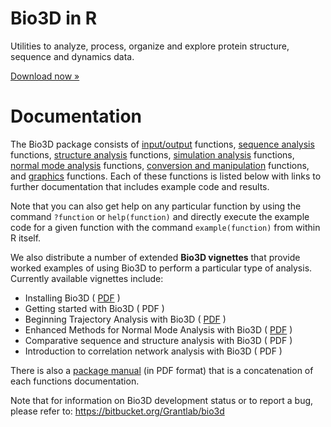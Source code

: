 <div class="hero-unit">
<h1>Bio3D in R</h1>

<p>Utilities to analyze, process, organize and explore protein structure, sequence and dynamics data.</p>
<p><a href="http://thegrantlab.org/bio3d/download/download.html" class="btn btn-primary btn-large">Download now &raquo;</a></p>  
</div>

# Documentation

The Bio3D package consists of <a href="#io">input/output</a> functions, <a href="#sequence">sequence analysis</a> functions, <a href="#structure">structure analysis</a> functions, <a href="#trajectory">simulation analysis</a> functions, <a href="#nma">normal mode analysis</a> functions, <a href="#util">conversion and manipulation</a> functions, and <a href="#graphics">graphics</a> functions. Each of these functions is listed below with links to further documentation that includes example code and results. 

Note that you can also get help on any particular function by using the command `?function` or `help(function)` and directly execute the example code for a given function with the command `example(function)` from within R itself. 

We also distribute a number of extended **Bio3D vignettes** that provide worked examples of using Bio3D to perform a particular type of analysis. Currently available vignettes include:
- Installing Bio3D ( <a href="http://thegrantlab.org/bio3d/Bio3D_install.pdf">PDF</a> )
- Getting started with Bio3D ( PDF )
- Beginning Trajectory Analysis with Bio3D ( <a href="http://thegrantlab.org/bio3d/Bio3D_md.pdf">PDF</a> )
- Enhanced Methods for Normal Mode Analysis with Bio3D ( <a href="http://thegrantlab.org/bio3d/Bio3D_nma.pdf">PDF</a> )
- Comparative sequence and structure analysis with Bio3D ( PDF )
- Introduction to correlation network analysis with Bio3D ( PDF )

There is also a <a href="http://thegrantlab.org/bio3d/bio3d.pdf">package manual</a> (in PDF format) that is a concatenation of each functions documentation. 

Note that for information on Bio3D development status or to report a bug, please refer to: https://bitbucket.org/Grantlab/bio3d 